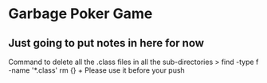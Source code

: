 # **Garbage Poker Game**
Just going to put notes in here for now
---

Command to delete all the .class files in all the sub-directories >
find -type f -name '*.class' rm {} +
Please use it before your push